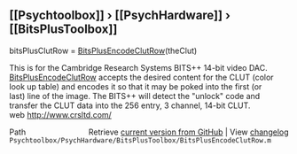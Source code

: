 ## [[Psychtoolbox]] &#8250; [[PsychHardware]] &#8250; [[BitsPlusToolbox]]

bitsPlusClutRow = [BitsPlusEncodeClutRow](BitsPlusEncodeClutRow)(theClut)  
  
This is for the Cambridge Research Systems BITS++ 14-bit video DAC.  
[BitsPlusEncodeClutRow](BitsPlusEncodeClutRow) accepts the desired content for the CLUT (color  
look up table) and encodes it so that it may be poked into the first (or  
last) line of the image. The BITS++ will detect the "unlock" code and  
transfer the CLUT data into the 256 entry, 3 channel, 14-bit CLUT.  
web http://www.crsltd.com/  




<div class="code_header" style="text-align:right;">
  <span style="float:left;">Path&nbsp;&nbsp;</span> <span class="counter">Retrieve <a href=
  "https://raw.github.com/Psychtoolbox-3/Psychtoolbox-3/beta/Psychtoolbox/PsychHardware/BitsPlusToolbox/BitsPlusEncodeClutRow.m">current version from GitHub</a> | View <a href=
  "https://github.com/Psychtoolbox-3/Psychtoolbox-3/commits/beta/Psychtoolbox/PsychHardware/BitsPlusToolbox/BitsPlusEncodeClutRow.m">changelog</a></span>
</div>
<div class="code">
  <code>Psychtoolbox/PsychHardware/BitsPlusToolbox/BitsPlusEncodeClutRow.m</code>
</div>

